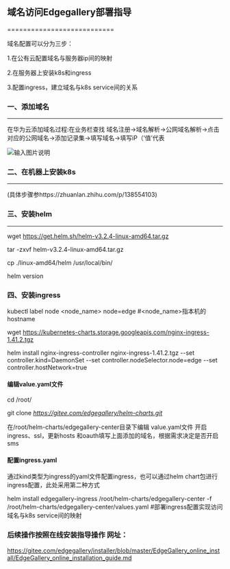 ## 域名访问Edgegallery部署指导

===========================

域名配置可以分为三步：

1.在公有云配置域名与服务器ip间的映射

2.在服务器上安装k8s和ingress

3.配置ingress，建立域名与k8s service间的关系

### 一、添加域名

----------

在华为云添加域名过程:在业务栏查找
域名注册→域名解析→公网域名解析→点击对应的公网域名→添加记录集→填写域名→填写iP（‘值’代表

![输入图片说明](https://images.gitee.com/uploads/images/2021/0415/154047_cf5f94ee_7624663.png "aa.png")
### 二、在机器上安装k8s

-----------------

(具体步骤参https://zhuanlan.zhihu.com/p/138554103)

### 三、安装helm

--------

wget https://get.helm.sh/helm-v3.2.4-linux-amd64.tar.gz

tar -zxvf helm-v3.2.4-linux-amd64.tar.gz

cp ./linux-amd64/helm /usr/local/bin/

helm version

### 四、安装ingress


kubectl label node &lt;node\_name&gt; node=edge
\#&lt;node\_name&gt;指本机的hostname

wget
https://kubernetes-charts.storage.googleapis.com/nginx-ingress-1.41.2.tgz

helm install nginx-ingress-controller nginx-ingress-1.41.2.tgz --set
controller.kind=DaemonSet --set controller.nodeSelector.node=edge --set
controller.hostNetwork=true

#### 编辑value.yaml文件

cd /root/

git clone *https://gitee.com/edgegallery/helm-charts.git*

在/root/helm-charts/edgegallery-center目录下编辑 value.yaml文件
开启ingress、ssl，更新hosts
和oauth填写上面添加的域名，根据需求决定是否开启sms

#### 配置ingress.yaml

通过kind类型为ingress的yaml文件配置ingress，也可以通过helm
chart包进行ingress配置，此处采用第二种方式

helm install edgegallery-ingress /root/helm-charts/edgegallery-center -f
/root/helm-charts/edgegallery-center/values.yaml
\#部署ingress配置实现访问域名与k8s service间的映射

### 后续操作按照在线安装指导操作 网址：
https://gitee.com/edgegallery/installer/blob/master/EdgeGallery_online_install/EdgeGallery_online_installation_guide.md
